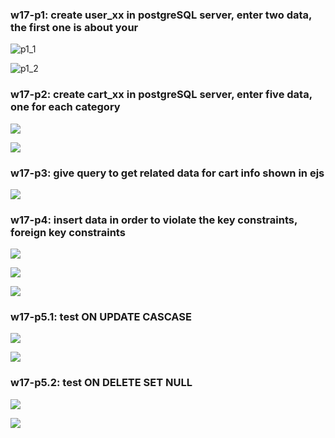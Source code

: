 
### w17-p1: create user_xx in postgreSQL server, enter two data, the first one is about your

![p1_1](p1_1.png)

![p1_2](p1_2.png)

### w17-p2: create cart_xx in postgreSQL server, enter five data, one for each category

![](p2_1.png)

![](p2_2.png)

### w17-p3: give query to get related data for cart info shown in ejs

![](p3.png)

### w17-p4: insert data in order to violate the key constraints, foreign key constraints

![](p4_1.png)

![](p4_2.png)

![](p4_3.png)

### w17-p5.1: test ON UPDATE CASCASE

![](p5_1.png)

![](p5_2.png)

### w17-p5.2: test ON DELETE SET NULL

![](p5_3.png)

![](p5_4.png)

